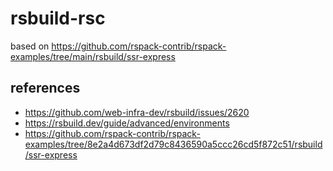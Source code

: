 # rsbuild-rsc

based on https://github.com/rspack-contrib/rspack-examples/tree/main/rsbuild/ssr-express

## references

- https://github.com/web-infra-dev/rsbuild/issues/2620
- https://rsbuild.dev/guide/advanced/environments
- https://github.com/rspack-contrib/rspack-examples/tree/8e2a4d673df2d79c8436590a5ccc26cd5f872c51/rsbuild/ssr-express
